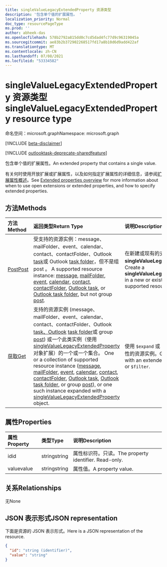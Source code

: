 ```yaml
---
title: singleValueLegacyExtendedProperty 资源类型
description: '包含单个值的扩展属性。 '
localization_priority: Normal
doc_type: resourcePageType
ms.prod: ''
author: abheek-das
ms.openlocfilehash: 578b2792a815dd0c7cd5dad4fc77d9c96319045a
ms.sourcegitcommit: ae83b2b372902268517fd17a8b10d6d9add422af
ms.translationtype: MT
ms.contentlocale: zh-CN
ms.lasthandoff: 07/08/2021
ms.locfileid: "53334582"
---
```

# <a name="singlevaluelegacyextendedproperty-resource-type"></a><span data-ttu-id="919bc-103">singleValueLegacyExtendedProperty 资源类型</span><span class="sxs-lookup"><span data-stu-id="919bc-103">singleValueLegacyExtendedProperty resource type</span></span>

<span data-ttu-id="919bc-104">命名空间：microsoft.graph</span><span class="sxs-lookup"><span data-stu-id="919bc-104">Namespace: microsoft.graph</span></span>

[!INCLUDE [beta-disclaimer](../../includes/beta-disclaimer.md)]

[!INCLUDE [outlooktask-deprecate-sharedfeature](../../includes/outlooktask-deprecate-sharedfeature.md)]

<span data-ttu-id="919bc-105">包含单个值的扩展属性。</span><span class="sxs-lookup"><span data-stu-id="919bc-105">An extended property that contains a single value.</span></span>

<span data-ttu-id="919bc-106">有关何时使用开放扩展或扩展属性，以及如何指定扩展属性的详细信息，请参阅[扩展属性概述](../resources/extended-properties-overview.md)。</span><span class="sxs-lookup"><span data-stu-id="919bc-106">See [Extended properties overview](../resources/extended-properties-overview.md) for more information about when to use open extensions or extended properties, and how to specify extended properties.</span></span>


## <a name="methods"></a><span data-ttu-id="919bc-107">方法</span><span class="sxs-lookup"><span data-stu-id="919bc-107">Methods</span></span>

| <span data-ttu-id="919bc-108">方法</span><span class="sxs-lookup"><span data-stu-id="919bc-108">Method</span></span>           | <span data-ttu-id="919bc-109">返回类型</span><span class="sxs-lookup"><span data-stu-id="919bc-109">Return Type</span></span>    |<span data-ttu-id="919bc-110">说明</span><span class="sxs-lookup"><span data-stu-id="919bc-110">Description</span></span>|
|:---------------|:--------|:----------|
|[<span data-ttu-id="919bc-111">Post</span><span class="sxs-lookup"><span data-stu-id="919bc-111">Post</span></span>](../api/singlevaluelegacyextendedproperty-post-singlevalueextendedproperties.md) | <span data-ttu-id="919bc-112">[](../resources/post.md)受支持的资源实例：message、mailFolder、event、calendar、contact、contactFolder、Outlook [](../resources/event.md) [](../resources/mailfolder.md) [task](../resources/outlooktask.md)或 Outlook [task folder](../resources/outlooktaskfolder.md)，但不是组 post 。 [](../resources/message.md) [](../resources/calendar.md) [](../resources/contact.md) [](../resources/contactfolder.md)</span><span class="sxs-lookup"><span data-stu-id="919bc-112">A supported resource instance: [message](../resources/message.md), [mailFolder](../resources/mailfolder.md), [event](../resources/event.md), [calendar](../resources/calendar.md), [contact](../resources/contact.md), [contactFolder](../resources/contactfolder.md), [Outlook task](../resources/outlooktask.md), or [Outlook task folder](../resources/outlooktaskfolder.md), but not group [post](../resources/post.md).</span></span> | <span data-ttu-id="919bc-113">在新建或现有的支持资源实例中创建 **singleValueLegacyExtendedProperty**。</span><span class="sxs-lookup"><span data-stu-id="919bc-113">Create a **singleValueLegacyExtendedProperty** in a new or existing instance of a supported resource.</span></span> |
|[<span data-ttu-id="919bc-114">获取</span><span class="sxs-lookup"><span data-stu-id="919bc-114">Get</span></span>](../api/singlevaluelegacyextendedproperty-get.md) |<span data-ttu-id="919bc-115">支持的资源实例 ([](../resources/message.md)message、mailFolder、event、calendar、contact、contactFolder、Outlook [](../resources/contactfolder.md) [](../resources/contact.md) [](../resources/mailfolder.md) [](../resources/event.md) [task、Outlook](../resources/outlooktask.md) [task folder](../resources/outlooktaskfolder.md)或 group [post](../resources/post.md)) 或一个此类实例（使用[singleValueLegacyExtendedProperty](singlevaluelegacyextendedproperty.md)对象扩展）的一个或一个集合。 [](../resources/calendar.md)</span><span class="sxs-lookup"><span data-stu-id="919bc-115">One or a collection of supported resource instance ([message](../resources/message.md), [mailFolder](../resources/mailfolder.md), [event](../resources/event.md), [calendar](../resources/calendar.md), [contact](../resources/contact.md), [contactFolder](../resources/contactfolder.md), [Outlook task](../resources/outlooktask.md), [Outlook task folder](../resources/outlooktaskfolder.md), or group [post](../resources/post.md)), or one such instance expanded with a [singleValueLegacyExtendedProperty](singlevaluelegacyextendedproperty.md) object.</span></span> |<span data-ttu-id="919bc-116">使用 `$expand` 或 `$filter` 获取具有扩展属性的资源实例。</span><span class="sxs-lookup"><span data-stu-id="919bc-116">Get a resource instance with an extended property using `$expand` or `$filter`.</span></span>|

## <a name="properties"></a><span data-ttu-id="919bc-117">属性</span><span class="sxs-lookup"><span data-stu-id="919bc-117">Properties</span></span>
| <span data-ttu-id="919bc-118">属性</span><span class="sxs-lookup"><span data-stu-id="919bc-118">Property</span></span>     | <span data-ttu-id="919bc-119">类型</span><span class="sxs-lookup"><span data-stu-id="919bc-119">Type</span></span>   |<span data-ttu-id="919bc-120">说明</span><span class="sxs-lookup"><span data-stu-id="919bc-120">Description</span></span>|
|:---------------|:--------|:----------|
|<span data-ttu-id="919bc-121">id</span><span class="sxs-lookup"><span data-stu-id="919bc-121">id</span></span>|<span data-ttu-id="919bc-122">string</span><span class="sxs-lookup"><span data-stu-id="919bc-122">string</span></span>|<span data-ttu-id="919bc-p101">属性标识符。只读。</span><span class="sxs-lookup"><span data-stu-id="919bc-p101">The property identifier. Read-only.</span></span>|
|<span data-ttu-id="919bc-125">value</span><span class="sxs-lookup"><span data-stu-id="919bc-125">value</span></span>|<span data-ttu-id="919bc-126">string</span><span class="sxs-lookup"><span data-stu-id="919bc-126">string</span></span>|<span data-ttu-id="919bc-127">属性值。</span><span class="sxs-lookup"><span data-stu-id="919bc-127">A property value.</span></span>|

## <a name="relationships"></a><span data-ttu-id="919bc-128">关系</span><span class="sxs-lookup"><span data-stu-id="919bc-128">Relationships</span></span>
<span data-ttu-id="919bc-129">无</span><span class="sxs-lookup"><span data-stu-id="919bc-129">None</span></span>


## <a name="json-representation"></a><span data-ttu-id="919bc-130">JSON 表示形式</span><span class="sxs-lookup"><span data-stu-id="919bc-130">JSON representation</span></span>

<span data-ttu-id="919bc-131">下面是资源的 JSON 表示形式。</span><span class="sxs-lookup"><span data-stu-id="919bc-131">Here is a JSON representation of the resource.</span></span>

<!-- {
  "blockType": "resource",
  "optionalProperties": [

  ],
  "@odata.type": "microsoft.graph.singleValueLegacyExtendedProperty"
}-->

```json
{
  "id": "string (identifier)",
  "value": "string"
}
```

<!-- uuid: 8fcb5dbc-d5aa-4681-8e31-b001d5168d79
2015-10-25 14:57:30 UTC -->
<!--
{
  "type": "#page.annotation",
  "description": "singleValueLegacyExtendedProperty resource",
  "keywords": "",
  "section": "documentation",
  "tocPath": "",
  "suppressions": []
}
-->


